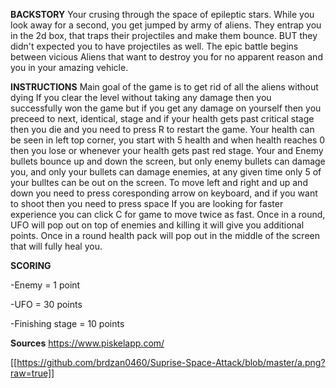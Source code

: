 
**BACKSTORY** 
Your crusing through the space of epileptic stars. While you look away for a second, you get jumped by
army of aliens. They entrap you in the 2d box, that traps their projectiles and make them bounce. BUT they didn't
expected you to have projectiles as well. The epic battle begins between vicious Aliens that want to destroy you 
for no apparent reason and you in your amazing vehicle. 


**INSTRUCTIONS** 
Main goal of the game is to get rid of all the aliens without dying
If you clear the level without taking any damage then you successfully won the game but if you get any damage on yourself then you preceed to next, identical, stage and if your health gets past critical stage then you die and you need to press R to restart the game. 
Your health can be seen in left top corner, you start with 5 health and when health reaches 0 then you lose or whenever your health gets past red stage. 
Your and Enemy bullets bounce up and down the screen, but only enemy bullets can damage you, and only your bullets can damage enemies, at any given time only 5 of your bulltes can be out on the screen. 
To move left and right and up and down you need to press coresponding arrow on keyboard, and if you want to shoot then you need to press space
If you are looking for faster experience you can click C for game to move twice as fast. 
Once in a round, UFO will pop out on top of enemies and killing it will give you additional points. 
Once in a round health pack will pop out in the middle of the screen that will fully heal you. 


**SCORING**

-Enemy = 1 point

-UFO = 30 points 

-Finishing stage = 10 points 

**Sources**
https://www.piskelapp.com/ 


[[https://github.com/brdzan0460/Suprise-Space-Attack/blob/master/a.png?raw=true]]

